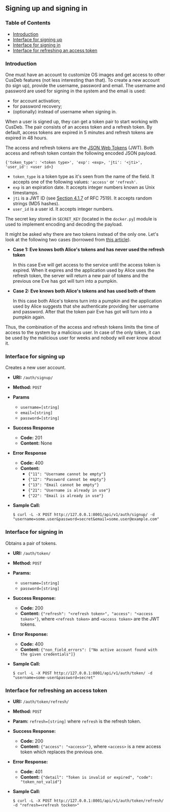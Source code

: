 ## Signing up and signing in

### Table of Contents

* [Introduction](#introduction)
* [Interface for signing up](#interface-for-signing-up)
* [Interface for signing in](#interface-for-signing-in)
* [Interface for refreshing an access token](#interface-for-refreshing-an-access-token)

### Introduction

One must have an account to customize OS images and get access to other CusDeb features (not less interesting than that). To create a new account (to sign up), provide the username, password and email. The username and password are used for signing in the system and the email is used:
* for account activation;
* for password recovery;
* (optionally) instead of username when signing in.

When a user is signed up, they can get a token pair to start working with CusDeb. The pair consists of an access token and a refresh token. By default, access tokens are expired in 5 minutes and refresh tokens are expired in 48 hours.

The access and refresh tokens are the [JSON Web Tokens](https://jwt.io) (JWT). Both access and refresh token contain the following encoded JSON payload.

```
{'token_type': '<token type>', 'exp': <exp>, 'jti': '<jti>', 'user_id': <user id>}
```

* `token_type` is a token type as it's seen from the name of the field. It accepts one of the following values: `'access'` or `'refresh'`.
* `exp` is an expiration date. It accepts integer numbers known as Unix timestamps.
* `jti` is a JWT ID (see [Section 4.1.7](https://tools.ietf.org/html/rfc7519#page-10) of RFC 7519). It accepts random strings (MD5 hashes).
* `user_id` is a user id. It accepts integer numbers.

The secret key stored in `SECRET_KEY` (located in the `docker.py`) module is used to implement encoding and decoding the payload.

It might be asked why there are two tokens instead of the only one. Let's look at the following two cases (borrowed from [this article](https://habr.com/ru/company/Voximplant/blog/323160/)).

* **Case 1: Eve knows both Alice's tokens and has never used the refresh token**

  In this case Eve will get access to the service until the access token is expired. When it expires and the application used by Alice uses the refresh token, the server will return a new pair of tokens and the previous one Eve has got will turn into a pumpkin.

* **Case 2: Eve knows both Alice's tokens and has used both of them**

  In this case both Alice's tokens turn into a pumpkin and the application used by Alice suggests that she authenticate providing her username and password. After that the token pair Eve has got will turn into a pumpkin again.

Thus, the combination of the access and refresh tokens limits the time of access to the system by a malicious user. In case of the only token, it can be used by the malicious user for weeks and nobody will ever know about it.

### Interface for signing up

Creates a new user account.

* **URI:** `/auth/signup/`
* **Method:** `POST`
* **Params**
  * `username=[string]`
  * `email=[string]`
  * `password=[string]`
* **Success Response**
  * **Code:** 201
  * **Content:** None
* **Error Response**
  * **Code:** 400
  * **Content:**
    * `{"11": "Username cannot be empty"}`
    * `{"12": "Password cannot be empty"}`
    * `{"13": "Email cannot be empty"}`
    * `{"21": "Username is already in use"}`
    * `{"22": "Email is already in use"}`
* **Sample Call:**

  `$ curl -L -X POST http://127.0.0.1:8001/api/v1/auth/signup/ -d "username=some.user&password=secret&email=some.user@example.com"`

### Interface for signing in

Obtains a pair of tokens.

* **URI:** `/auth/token/`
* **Method:** `POST`
* **Params:**
  * `username=[string]`
  * `password=[string]`
* **Success Response:**
  * **Code:** 200
  * **Content:** `{"refresh": "<refresh token>", "access": "<access token>"}`, where `<refresh token>` and `<access token>` are the JWT tokens.
* **Error Response:**
  * **Code:** 400
  * **Content:** `{"non_field_errors": ["No active account found with the given credentials"]}`
* **Sample Call:**

  `$ curl -L -X POST http://127.0.0.1:8001/api/v1/auth/token/ -d "username=some-user&password=secret"`

### Interface for refreshing an access token

* **URI:** `/auth/token/refresh/`
* **Method:** `POST`
* **Param:** `refresh=[string]` where `refresh` is the refresh token.
* **Success Response:**
  * **Code:** 200
  * **Content:** `{"access": "<access>"}`, where `<access>` is a new access token which replaces the previous one.
* **Error Response:**
  * **Code:** 401
  * **Content:** `{"detail": "Token is invalid or expired", "code": "token_not_valid"}`
* **Sample Call:**

  `$ curl -L -X POST http://127.0.0.1:8001/api/v1/auth/token/refresh/ -d "refresh=<refresh tocken>"`
